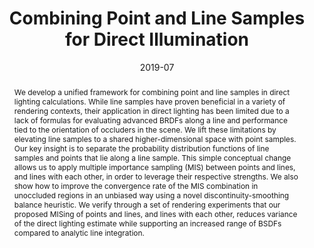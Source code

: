 ---
title: "Combining Point and Line Samples for Direct Illumination"
authors: ["Katherine Salesin", "Wojciech Jarosz"]
author_links: ["", "https://cs.dartmouth.edu/~wjarosz/"]
journal: "Computer Graphics Forum (Proceedings of EGSR), 38(4)"
date_fancy: "July 2019"
date: "2019-07"
teaser_image_sm: "/files/line-sampling-2019/teaser.jpg"
teaser_image_lg: "/files/line-sampling-2019/salesin19combining-teaser.jpg"
paper_link: "/files/line-sampling-2019/salesin19combining.pdf"
supp_link: "/files/line-sampling-2019/salesin19combining-supplemental.pdf"
slides_pdf_link: "/files/line-sampling-2019/salesin19combining-slides.pdf"
slides_key_link: "/files/line-sampling-2019/salesin19combining-slides.key"
video_link: "/files/line-sampling-2019/salesin19combining-slides.mp4"
pub_link: "http://dx.doi.org/10.1111/cgf.13779"
code_link: "https://github.com/ksalesin/point-line-mis"
abstract: "We develop a unified framework for combining point and line samples in direct lighting calculations. While line samples have proven beneficial in a variety of rendering contexts, their application in direct lighting has been limited due to a lack of formulas for evaluating advanced BRDFs along a line and performance tied to the orientation of occluders in the scene. We lift these limitations by elevating line samples to a shared higher-dimensional space with point samples. Our key insight is to separate the probability distribution functions of line samples and points that lie along a line sample. This simple conceptual change allows us to apply multiple importance sampling (MIS) between points and lines, and lines with each other, in order to leverage their respective strengths. We also show how to improve the convergence rate of the MIS combination in unoccluded regions in an unbiased way using a novel discontinuity-smoothing balance heuristic. We verify through a set of rendering experiments that our proposed MISing of points and lines, and lines with each other, reduces variance of the direct lighting estimate while supporting an increased range of BSDFs compared to analytic line integration."
---